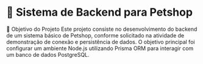 # 🐾 Sistema de Backend para Petshop
🎯 Objetivo do Projeto
Este projeto consiste no desenvolvimento do backend de um sistema básico de Petshop, conforme solicitado na atividade de demonstração de conexão e persistência de dados. O objetivo principal foi configurar um ambiente Node.js utilizando Prisma ORM para interagir com um banco de dados PostgreSQL.